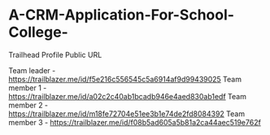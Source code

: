 # A-CRM-Application-For-School-College-

Trailhead Profile Public URL

Team leader	-	https://trailblazer.me/id/f5e216c556545c5a6914af9d99439025
Team member 1	-	https://trailblazer.me/id/a02c2c40ab1bcadb946e4aed830ab1edf
Team member 2	-	https://trailblazer.me/id/m18fe72704e51ee3b1e74de2fd8084392
Team member 3	-	https://trailblazer.me/id/f08b5ad605a5b81a2ca44aec519e762f
